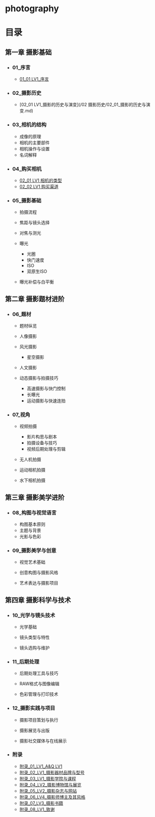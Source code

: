 # photography

# 目录

## 第一章 摄影基础

* ### 01_序言

  * [01_01 LV1_序言](/01_序言/01_01_序言.md)

* ### 02_摄影历史

  * [02_01 LV1_摄影的历史与演变](/02 摄影历史/02_01_摄影的历史与演变.md)

* ### 03_相机的结构

  * 成像的原理
  * 相机的主要部件
  * 相机操作与设置
  * 名词解释

* ### 04_购买相机

  * [02_01 LV1 相机的类型](相机的类型.md)
  * [02_02 LV1 购买渠道](购买渠道.md)


* ### 05_摄影基础

  * 拍摄流程

  * 焦距与镜头选择

  * 对焦与测光

  * 曝光
    * 光圈
    * 快门速度
    * ISO
    * 双原生ISO

  * 曝光补偿与白平衡

    

## 第二章 摄影题材进阶

* ### 06_题材

  * 题材纵览

  * 人像摄影

  * 风光摄影

    * 星空摄影

  * 人文摄影

  * 动态摄影与拍摄技巧
    * 高速摄影与快门控制
    * 长曝光
    * 运动摄影与快速连拍

* ### 07_视角

  * 视频拍摄
    * 影片构思与剧本
    * 拍摄设备与技巧
    * 视频后期处理与剪辑

  * 无人机拍摄

  * 运动相机拍摄

  * 水下相机拍摄

    

## 第三章 摄影美学进阶

* ### 08_构图与视觉语言

  * 构图基本原则
  * 主题与背景
  * 光影与色彩

* ### 09_摄影美学与创意

  * 视觉艺术基础

  * 创意构图与摄影风格

  * 艺术表达与摄影项目

    


## 第四章 摄影科学与技术

* ### 10_光学与镜头技术

  * 光学基础

  * 镜头类型与特性
  * 镜头选购与维护

* ### 11_后期处理

  * 后期处理工具与技巧

  * RAW格式与图像编辑
  * 色彩管理与打印技术

* ### 12_摄影实践与项目

  * 摄影项目策划与执行

  * 摄影展览与出版
  * 摄影社交媒体与在线展示

* ### 附录

  * [附录_01_LV1_A&Q LV1](/附录/附录_01_A&Q.md)
  * [附录_02_LV1_摄影器材品牌与型号](/附录/附录_02_摄影器材品牌与型号.md)
  * [附录_03_LV1_摄影学院与课程](/附录/附录_03_摄影学院与课程.md)
  * [附录_04_LV2_摄影博物馆与展览](/附录/附录_04_摄影博物馆与展览.md)
  * [附录_05_LV2_摄影杂志与网站](/附录/附录_05_摄影杂志与网站.md)
  * [附录_06_LV4_摄影师博主及其风格](/附录/附录_06_摄影师博主及其风格.md)
  * [附录_07_LV3_摄影书籍](/附录/附录_07_摄影书籍.md)
  * [附录_08_LV1_致谢](/附录/附录_08_致谢.md)

